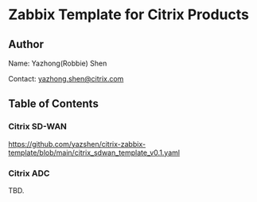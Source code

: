 # Zabbix Template for Citrix Products

## Author
Name: Yazhong(Robbie) Shen

Contact: yazhong.shen@citrix.com

## Table of Contents
### Citrix SD-WAN
https://github.com/yazshen/citrix-zabbix-template/blob/main/citrix_sdwan_template_v0.1.yaml

### Citrix ADC
TBD.
